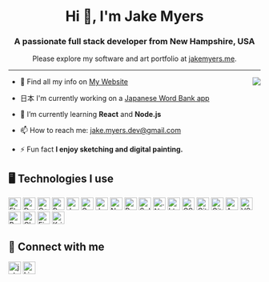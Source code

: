 <h1 align="center">Hi 👋, I'm Jake Myers</h1>
<h3 align="center">A passionate full stack developer from New Hampshire, USA</h3>
<p align="center">Please explore my software and art portfolio at <a href="https://jakemyers.me/"> jakemyers.me</a>.</p>
<hr>

<img  src="https://github-readme-stats.vercel.app/api/top-langs/?username=jacob-myers&layout=compact" align="right" />

- 👋 Find all my info on <a href="https://jakemyers.me/">My Website</a>

- 日本 I'm currently working on a [Japanese Word Bank app](https://github.com/jacob-myers/japanese-word-bank)

- 🌱 I’m currently learning **React** and **Node.js**

- 📫 How to reach me: jake.myers.dev@gmail.com

- ⚡ Fun fact **I enjoy sketching and digital painting.**

<h2>🖥️ Technologies I use </h2>
<p>
<img alt="Flutter" src="https://img.shields.io/badge/flutter-_?style=for-the-badge&logo=flutter&logoColor=white&color=%23226dfa" height="25px"/>
<img alt="Dart" src="https://img.shields.io/badge/dart-_?style=for-the-badge&logo=dart&logoColor=white&color=%230175C2" height="25px"/>
<img alt="C++" src="https://img.shields.io/badge/C%2B%2B-00599C?style=for-the-badge&logo=c%2B%2B&logoColor=white&logoColor=white" height="25px"/>
<img alt="Python" src="https://img.shields.io/badge/python-_?style=for-the-badge&logo=python&logoColor=white&color=%233776AB" height="25px"/>
<img alt="Java" src="https://img.shields.io/badge/java-_?style=for-the-badge&logo=data%3Aimage%2Fpng%3Bbase64%2CiVBORw0KGgoAAAANSUhEUgAAAEAAAABACAYAAACqaXHeAAAACXBIWXMAAAsTAAALEwEAmpwYAAAJOElEQVR4XuWbZ6gdRRTHE2PvvZdYsFcUUbG3D4K9YcMCdlERFRSxi13sfgj6wWCvKKKIYk%2FQYAO7UZ8aWzQaNdGo0fj7vcw8Jntn731vs%2Fve1Qz82Xlzd2fO%2F8zMOXPO7hs2Y8aMYTkMG%2BKCTEuDbesSo4znXHUN0EA%2Ff9Ln%2Fgi%2BZAN993XZzQqYipRrgHXmVAWMgPiKYLU5VQHLBPILzKkK2AziSwO3QmOlm23AIbAeDr5ujL0dd6MbRKatwVQwASxXhwJKeXabApBnYfAssIxWvjrKf0IBCDkC3BTI%2F851hzrIt13p3bICkGM%2BcG0g7%2BUWoA2opXT1CkC4lcF9CfmnqS9RC%2FPQSdcqAMG2BW8m5J%2Bkvnwn8tyzEOi3F%2BtKBSDUCWBSQv6edjPPb0uC%2FcDxYCNtRidFxd%2B7SgEIszi4EUxPyN%2FsrOYI0b4ZuAa8CC4DxggDKl2jAARZGzyTEFcJFxaXcxB4J64PgN%2FAWLDTgFgnN3eFAhBie%2FBBQl5Xd1qRFG2bgLvDCvmb68Vg4arku8INQmBv8F1Cfgr1Y1JS%2FD03OBV8G%2B77hOses0O8K2wAJExsTE7I%2F0r9iAL5xWi7I7lnDPX16iA%2FpCsAEjuCHxNi06gfXSC%2FCG0PJfe8TH2lusgPmQIgsTx4NyH2D%2FVzCuQNyK5O7umhXnsWiD7zuc%2FSH2pQP31fkBCz%2BgiYp6CALWjTHlhU0Mk1DN3SxaArgAHnB%2BMSBWgDNs1Y%2FKuSeyZSHzmYCuj3UbKCUPPxzGLJcy9Sf6sw%2BwY7Gydt%2F1D%2Fu8JYlR9pUgG%2FFgh%2FNHx4S3Bnw7yJ9OYBd67MpsKDjSkAss7mbWBakCuX2fGeLxK5ledMtsGyFbhUe6RhI6jlvTXscU%2BA6ZboFZi2QwuG0j%2BNC6oRKnlq0I1glMPZBG8EkvsW5aPdwOitghL%2B4O%2B96tTAkCkgzPKWCOBh6Dkwd0YJe9JuXJAWldayYqoqZUgVEJRwMEL8CQ7IkaD9ksxWOLwq4YySB%2F8glBHiLEia%2FWl54UnbguCpghLu%2FL8pwFm4CFwKWnwibRuCGAmqi4ebVkBjbjAneDgHXMxvP%2Bf8Pb%2B%2FQ%2FvjybPP16WAsn4GVQEKAUlPejeABZjhXPLz8yDsWK6jm1bAcK1jm9mqND59erqbH%2FwFfs%2BcAN0KeoMVwFfh0GSbSU5n3UPTvrS%2F206AILv2ZEtgnOFzP4CXwFied%2FzeUsazxSVVYUznkt0ArA8WBT%2BBT8B4FVCi4Om0f1kQzCSJtqEj%2BdCnK3gpINEPgCfLPcH5wNdr56KEWeKPFllK%2FWMHTTjLwBzf5cDszaPgWLAuGPA7fZ5ZBZwE%2BvUyNMpdFJN23zBdoQWlfAo2jCsgx3XAb4clBw4HLwCzOxaPu7P1Govns%2FaIdvOEnhZXB75E8ei8O1iwbI74zRes7wTZfOPUu9VzqLIFDmPgUYXBN%2BfvsxnAZfgt%2BAX8BvzQyeWpoXF5epWoyjIx4tZxtZjxXZTn%2FSDCQEjjqH3w6t%2B%2BJvM%2B%2B9UwvhD6z%2BqAZW%2BCRfvhttwa%2BKnNV7mbqyjgCTo6DmwHTF0pqDG9hiiWP6hE8iogxvleNXQqQQUIZfBvleMzfhGiDfkO%2BHHE6%2BBT8Bn4GHJZIhly%2FUqjz5YXQMsmPZwdLbHGKNYXp74I8E2P8D6Ja%2FgiSfMFEp0EfgxX%2F3aWp0BUJVYqyLUmD44Brp6HwIEg7%2B7K9kalkbvgocBnVNj%2FP3PdSrFKedapAPpaCezSzkA1rSPGPj2Q93VaX%2Fq9UQWEzo32xgOzQLWUYL09V3Qs4V6zSZYvwMHpQ2UKmC0bEAeg85HU3wTu%2FR5wE3gFfAM0au5796DQA2j0NH7xxKidMPbXjrhvfSmyKvAjSS340%2BA6MAHb0LKXGd9nrgQHgUfApdynR%2BorKiBX6lKAycy7wG7pmNQ9lhr4mBc0BogKkHx0g7rC6A5neWeQ9KXxvAdcCDE9Qm%2BBlPfvAk4But3b%2BP25HNFGFRCE0e2oAF9hbwScQWemX%2B4oEXoKdT2DQdH7QDf4BugBk0MwJXn71cCNBONofztHPFFW9udaVkCxZ4TT5ekSXdK6SOvuZV2js%2B3Sj2cQV4bxgi7we6D%2FF5Mg5cxnS5j9EdwTs87t%2BJcGQ40ooK0kQ%2FRj2RZoJB%2FAYNuALYaI68CGrfkc4PtA3%2FTqg%2F0GqF8uLNmn8%2FCMH0IZUZopNryupTTqBhMCa1M3CHF%2Fu3%2FfAx8BvYFW2uNtGhRpxY3qtA260OgG9Sr%2BbWB1O7jbftrZhE5aKtsCAw6H2w3EIOYILgDpBxEzjybVi5Gd3wyv1YlkB9myXCsbwWDptejO9rQ0eOE3o0O%2F7fGfnowYTXLotjrlDPQGegJ9vW7tVaAL9P2hY1R%2BX1a2AvqtADqQ6Lpgk7A8FTaGrD0IpxtrKe5pGo3rRVzaLvt46DFcNgKcCAx1xfcxT5jrs11bnBien%2BUfLSpvAR40VeUZ2wyQHzycAfxK06zLQOVr%2FH5k0pCeB7QhfUVZc2hrA3hgH2CAE8uRjTOoOAAC%2Bu2wOcrrgdmp4qc4A7MByDESeK72anG6DTDuB6adzfhOZKlls74VebR9LKy46DVMnymbn9J59DZoMvi6D5nMWs0UeubW1fb0pcjTQUptADc5kKmvE4HurVg0Vl%2BCCQGmr9zHnuO1B2Z8dH0qKB5pYyToUVnEiNDZMmukUXXcSNJzhMdoyWpItSHRjnicdp87EeYInwSvpbYD8uYDtVv3BjlaSHQ0gnRiQOOpTngwMUTVoOmz9d%2Ftiud8Q%2BGiAjyBiqiITn2oTBWrkn3f4FlDL%2BGKbAmRkVlZjwIa4ItQyodl9qqjAoqS0ZGaN3Z3ZoT1CF2dsb0ZXOGsxsRndIEehGKSVOUIV4lwxTirRoR6hsnAcDpezRUWRXKZO5bu1u%2BLdg1yPcb1Vu73%2BWaDIQSQ6PQYqrZIWFMD47hq3BauQD%2BZd%2F%2F7Ssyrk9ADJP4gsmgP%2BkptKyDTqbNuFlY74fZQEGfdZZ%2FOqrNr6OqMeyTWKHmPxlVbIFI7YL9xpWkDYmhtu%2F3bh0flmDMYR318boUocyMKKCjDtalN0GasDFYJ0DorvH7Z7aGh8%2Bq90UKrBAm59FWSdZUXU%2BfGEpL1kKTR7TW4kFWp%2FSplCvgX4h8S2NkZJFYAAAAASUVORK5CYII%3D&logoColor=white&color=%235283a2" height="25px"/>
<img alt="Go" src="https://img.shields.io/badge/go-_?style=for-the-badge&logo=go&logoColor=white&color=%2300ADD8" height="25px"/>
<img alt="Javascript" src="https://img.shields.io/badge/javascript-_?style=for-the-badge&logo=javascript&logoColor=black&color=%23F7DF1E" height="25px"/>
<img alt="Node.js" src="https://img.shields.io/badge/node.js-_?style=for-the-badge&logo=nodedotjs&logoColor=white&color=%235FA04E" height="25px"/>
<img alt="React" src="https://img.shields.io/badge/react-_?style=for-the-badge&logo=react&logoColor=%2361DAFB&color=%23333a45" height="25px"/>
<img alt="Sqlite" src="https://img.shields.io/badge/sqlite-_?style=for-the-badge&logo=sqlite&logoColor=white&color=%23003B57" height="25px"/>
<img alt=".Net" src="https://img.shields.io/badge/.net-_?style=for-the-badge&logo=dotnet&logoColor=white&color=%23512BD4" height="25px"/>
<img alt="html5" src="https://img.shields.io/badge/html5-_?style=for-the-badge&logo=html5&logoColor=white&color=%23E34F26" height="25px"/>
<img alt="CSS" src="https://img.shields.io/badge/css-_?style=for-the-badge&logo=css&logoColor=white&color=%23663399" height="25px"/>
<img alt="Git" src="https://img.shields.io/badge/git-_?style=for-the-badge&logo=git&logoColor=white&color=%23F05032" height="25px"/>
<img alt="GitHub" src="https://img.shields.io/badge/github-_?style=for-the-badge&logo=github&logoColor=white&color=%23181717" height="25px"/>
<img alt="Android Studio" src="https://img.shields.io/badge/android_studio-_?style=for-the-badge&logo=androidstudio&logoColor=white&color=%233DDC84" height="25px"/>
<img alt="VS Code" src="https://img.shields.io/badge/vs_code-_?style=for-the-badge&logoColor=white&color=%230065a9" height="25px"/>
<img alt="Brave Browser" src="https://img.shields.io/badge/brave_browser-_?style=for-the-badge&logo=brave&logoColor=white&color=%23FB542B" height="25px"/>
<img alt="Cloudflare" src="https://img.shields.io/badge/cloudflare-_?style=for-the-badge&logo=cloudflare&logoColor=white&color=%23F38020" height="25px"/>
<img alt="Firebase" src="https://img.shields.io/badge/firebase-_?style=for-the-badge&logo=firebase&logoColor=white&color=%23DD2C00" height="25px"/>
<img alt="Krita" src="https://img.shields.io/badge/krita-_?style=for-the-badge&logo=krita&logoColor=white&color=%233BABFF" height="25px"/>
</p>

<h2>🤝 Connect with me </h2>

<p>
<a href="https://jakemyers.me/"><img alt="jakemyers.me" src="https://img.shields.io/badge/jakemyers.me-_?style=for-the-badge&logo=data%3Aimage%2Fpng%3Bbase64%2CiVBORw0KGgoAAAANSUhEUgAAAEAAAABACAYAAACqaXHeAAAACXBIWXMAAC4jAAAuIwF4pT92AAAE1klEQVR4Xu1aOWhVQRTNj3EF941olJ%2B4R0ELF0QRBFMoioWNVqa2sLBIYWMjKCLBRhELwaWzUUs3BEGLaGIicY%2FGaIz7ggqu%2BZ4T5sH7L3Pnzzy%2FnwmZCwfNmzt37pzZ7p35ZWVBAgOBgcBAYCAwEBgIDAQGAgOBgcBAYGDwMZBJ0%2BVcLleOeieB5UAuYYM2GzOZzFGdbdQdju91wDpgETAVoL3vwDvgCXAFOAsbv1z8g%2B0a6G8BlgBVwFhgGPAD6AFuAxeAa7D9x8V2ni4aqgBaAEkOCJ1fgQo3DPXiRefxxzhbJ6G7EeixsN0LncvAUlvb%2FfQUAU2GxvYlK0G3Fnhp4WBc5aCNk6hQBXQ72u7ijOHU%2B%2B%2BChtjGXqDSsbF61J1mUWc7dGz04qZm4I%2BdJSEADU0B1lh0JKkyER9Wm%2Bqp%2FWhDCtusUlcqAiahsTEpnVxVoB43uwUpbVeWioAKOJjqxEG9ZRhlU92F0BmfkoDyUhFgnMUovArwqNJJFh8nGwyQAEleoeCOqXEfCKB%2Fe4C7gqPsPEmQpNZQdgRlh3wngNP7K9AsOMrlM09XppbGXEMHm1BmXHq%2BzABGZRIB7J%2BWAHxnoDRdIICR5T1giO8zgP7RyRagV3B2vvCdYTSPWJ104eMLYOhAIIDT%2FD7wQXC2mtGnpiyLb6OEOm0q3h8QS6Aczn5ERx4LneFZP0FTNtswujdV2YAgIHKyVegQz3mGrkmZI%2Bgz9r5lmvpRmS%2BbYEQAd22dcB3rRls6AT6pJVWQA18IiBxtw3%2BkPD1vI8SewHsF3aygrQ6A%2BX9B8Y0A7gGvBa%2BT8T4TJSkDbLW98PCNAG6EDwUCajDq8TOdG6OUYElLqZ9prwjAqNFBKSCaibL4DRGvv3RBzm9859WXlXhFgPI4Or6SHUieBNIG%2BAYVH1n1Hko%2BEsCNUJcZ8nKTox6JFB5zCUkBld9LQHnXiX%2BfCyPYdxKoJKha0GlWS8lqEng3A%2BD8N3jOJEYn0aiPRqF0BEpLSGswLQGMtJLvAVaMWypJUVy07nm5qguNf%2BK7FE0WlYC%2BmWjoDHfifxGJAF5%2Fj4RhpsC6JIhL55lLw2lnAENTvrpI8sXFCY0ub4d4SZIUpr7svJQet6slZN18WgLWo4VZhla6rT3QK3IkOzVFPAn4HCe96jitf9rX5dhG3zEFyX6joS6nvxTNWfHCN0G0w8tMvh0mpQEfeBGiE3cC0BAvHZlYFNrUOFtWAvuBrKEnHDnpgtOKAKXEfWCbpsJiwcjnNO1yBlwHuKPaEGBz%2F37OdR0KHWJITJ9s3xOeQtd56ZEAJhUjXIbGoPseZYeLZOsB7DA50h13uiZ4BeZ8%2BnBap38nz3eDo9UAJzgSxRCmxdIVmc6%2BdQYYr5z2FEg6wCvoXej88WL0nDZUPn%2FR0h6jx0uWunlqxSCAe8hmOGx8gUnjHOqcAPirkUJyDAq8VXYWEmC7yUTGmanxZyyngE3AWnSePzspusAu09qtQLtgnDs%2Ff0Sx2yUBitnKcBPk%2FRnPdt1ewIcKRnXR72s4zehMBxp0ifaYnr4FeI0Vf%2Fwg%2BZy%2B3Dy1gnb4cxY%2BkZPsHQATIu4PZ4DTiiQT%2BXwcYY6QfHThZQr7HiQwEBgIDAQGAgOBgcBAYCAwEBgIDAw%2BBv4CKTjyryH8JSsAAAAASUVORK5CYII%3D&logoColor=white&color=%23424242" height="25px"/></a>
<a href="https://www.linkedin.com/in/jacob-m-myers/"><img alt="LinkedIn" src="https://img.shields.io/badge/LinkedIn-_?style=for-the-badge&logoColor=white&color=%230a66c2" height="25px"/></a>
</p>
